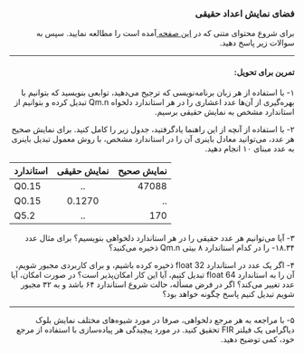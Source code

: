 <h3 dir="rtl"> فضای نمایش اعداد حقیقی </h3>

<p dir="rtl">
برای شروع محتوای متنی که در 
<a href="https://github.com/Sajed68/IUT-DSPLAB2020/blob/master/session03/course03.md"> این صفحه </a> 
آمده است را مطالعه نمایید. سپس به سوالات زیر پاسخ دهید.

-------------------------------

<h4 dir=rtl>
  تمرین برای تحویل:
  </h4>
  
<p dir='rtl'>
۱- 
با استفاده از هر زبان برنامه‌نویسی که ترجیح می‌دهید، توابعی بنویسید که بتوانیم با بهره‌گیری از آن‌ها عدد اعشاری را در هر استاندارد دلخواه 
 Qm.n 
تبدیل کرده و بتوانیم از استاندارد مشخص به نمایش حقیقی برسیم.
</p>

<p dir="rtl">
۲- 
با استفاده از آنچه از این راهنما یادگرفتید، جدول زیر را کامل کنید.
برای نمایش صحیح هر عدد، می‌توانید معادل باینری آن را در استاندارد مشخص، با روش معمول تبدیل باینری به عدد مبنای ۱۰ انجام دهید.
</p>

|استاندارد|نمایش حقیقی|نمایش صحیح|  
| ------------- |:-------------:| -----:|  
|Q0.15 |..|47088|  
|Q0.15 |0.1270|..|  
|Q5.2  |..| 170|  


<p dir="rtl">
۳-
آیا می‌توانیم هر عدد حقیقی را در هر استاندارد دلخواهی بنویسیم؟ برای مثال عدد 
  ۱۸.۳۴- 
را در کدام استاندارد ۸ بیتی 
  Qm.n 
  ذخیره می‌کنید؟
</p>

<p dir="rtl">
۴- 
اگر یک عدد در استاندارد 
float 32 
ذخیره کرده باشیم، و برای کاربردی مجبور شویم، آن را به استاندارد 
float 64 
تبدیل کنیم، آیا این کار امکان‌پذیر است؟ در صورت امکان، آیا عدد تغییر می‌کند؟
اگر در فرض مسأله، حالت شروع استاندارد ۶۴ باشد و به ۳۲ مجبور شویم تبدیل کنیم پاسخ چگونه خواهد بود؟
</p>

-----------------------------------
<p dir="rtl">
۵- 
با مراجعه به هر مرجع دلخواهی، صرفا در مورد شیوه‌های مختلف نمایش بلوک دیاگرامی یک فیلتر 
FIR 
تحقیق کنید. در مورد پیچیدگی هر پیاده‌سازی با استفاده از مرجع خود، کمی توضیح دهید.
</p>
